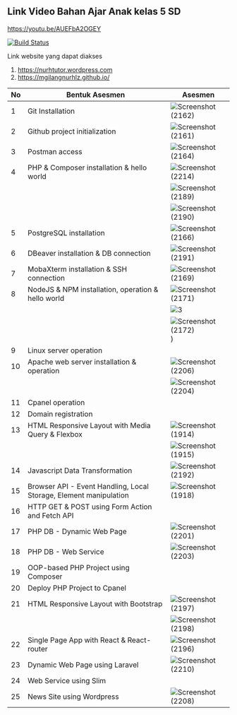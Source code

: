 ## Link Video Bahan Ajar Anak kelas 5 SD

https://youtu.be/AUEFbA2OGEY

[![Build Status](https://img.shields.io/badge/YouTube-FF0000?style=for-the-badge&logo=youtube&logoColor=white)](https://youtu.be/AUEFbA2OGEY)


Link website yang dapat diakses
1. https://nurhtutor.wordpress.com
2. https://mgilangnurhlz.github.io/


| No | Bentuk Asesmen | Asesmen |
|---|---|---|
| 1 | Git Installation | ![Screenshot (2162)](https://user-images.githubusercontent.com/100754364/208327118-754d07e3-3013-4034-9a3c-078fc6a571cb.png) |
| 2 | Github project initialization | ![Screenshot (2161)](https://user-images.githubusercontent.com/100754364/208327308-8da9cede-890c-45d2-a4ea-0b1c39ca5374.png) |
| 3 | Postman access | ![Screenshot (2164)](https://user-images.githubusercontent.com/100754364/208327414-2921bea8-4b5a-42bf-91c7-d5ed028153fc.png) | 
| 4 | PHP & Composer installation & hello world | ![Screenshot (2214)](https://user-images.githubusercontent.com/100754364/209513759-079dddad-36d1-4bb0-8720-a4ec9ce1eb6d.png) |
| | | ![Screenshot (2189)](https://user-images.githubusercontent.com/100754364/209422478-66480f0d-cfb9-4c94-872a-025e67cd5dae.png) |
| | | ![Screenshot (2190)](https://user-images.githubusercontent.com/100754364/209422498-3052be01-aa87-4976-b629-0951d984a37a.png) |
| 5 | PostgreSQL installation | ![Screenshot (2166)](https://user-images.githubusercontent.com/100754364/208327786-c96636cd-c0d6-49d7-a02f-5421dd7d6bc8.png) |
| 6 | DBeaver installation & DB connection |![Screenshot (2191)](https://user-images.githubusercontent.com/100754364/209422531-9af1bf7b-dd89-45bd-bcb0-9e136e0106ff.png) |
| 7 | MobaXterm installation & SSH connection | ![Screenshot (2169)](https://user-images.githubusercontent.com/100754364/208328262-3fe805a4-7705-449b-90c1-17eabc63b405.png) |
| 8 | NodeJS & NPM installation, operation & hello world | ![Screenshot (2171)](https://user-images.githubusercontent.com/100754364/208329586-4520e889-2df2-48e4-a174-67635bf9b48a.png) |
| | | ![3](https://user-images.githubusercontent.com/100754364/208329990-71f5a17c-1763-4b55-9220-6cd3999b88ff.png) |
| | | ![Screenshot (2172)](https://user-images.githubusercontent.com/100754364/208330013-31cb5cdb-9684-4576-82a3-757c66beb633.png)) |
| 9 | Linux server operation |  |
| 10 | Apache web server installation & operation | ![Screenshot (2206)](https://user-images.githubusercontent.com/100754364/209489168-631f8086-aba6-46b5-9300-f338aed733fa.png) |
| | | ![Screenshot (2204)](https://user-images.githubusercontent.com/100754364/209489171-bea4d9a8-b57f-4824-a110-2d9ac181dbff.png) |
| 11 | Cpanel operation |  |
| 12 | Domain registration |  |
| 13 | HTML Responsive Layout with Media Query & Flexbox | ![Screenshot (1914)](https://user-images.githubusercontent.com/100754364/190939988-a69708ff-f6cc-4868-804e-b4621dea88dc.png) |
| | | ![Screenshot (1915)](https://user-images.githubusercontent.com/100754364/190939991-f37fc471-e6ed-48d0-9dcc-b85e8680fd3e.png) |
| 14 | Javascript Data Transformation | ![Screenshot (2192)](https://user-images.githubusercontent.com/100754364/209422568-e900abbd-1e62-4422-a8e4-10feb8e98db9.png) |
| 15 | Browser API - Event Handling, Local Storage, Element manipulation | ![Screenshot (1918)](https://user-images.githubusercontent.com/100754364/191556387-7a253754-a0fd-4ada-8c7e-9624ae0ea096.png) |
| 16 | HTTP GET & POST using Form Action and Fetch API |  |
| 17 | PHP DB - Dynamic Web Page | ![Screenshot (2201)](https://user-images.githubusercontent.com/100754364/209489261-a0731e7e-ba55-47e0-9100-d5bb34be389c.png) |
| 18 | PHP DB - Web Service | ![Screenshot (2203)](https://user-images.githubusercontent.com/100754364/209489294-cee98225-f967-4568-b987-02a417535f1c.png) |
| 19 | OOP-based PHP Project using Composer | |
| 20 | Deploy PHP Project to Cpanel |  |
| 21 | HTML Responsive Layout with Bootstrap | ![Screenshot (2197)](https://user-images.githubusercontent.com/100754364/209424792-b2747133-ff3e-428b-89ff-0ed55a2a8535.png) |
| | | ![Screenshot (2198)](https://user-images.githubusercontent.com/100754364/209424806-998393d8-5d29-47a8-bc78-cacb7419cf63.png) |
| 22 | Single Page App with React & React-router | ![Screenshot (2196)](https://user-images.githubusercontent.com/100754364/209424772-e6e41546-b4d3-4c82-8608-8b1fd8221d22.png) |
| 23 | Dynamic Web Page using Laravel | ![Screenshot (2210)](https://user-images.githubusercontent.com/100754364/209506465-db266a91-89a2-409f-9279-ea9c1f4d0100.png) |
| 24 | Web Service using Slim | |
| 25 | News Site using Wordpress | ![Screenshot (2208)](https://user-images.githubusercontent.com/100754364/209491495-1f0532f7-fcde-4cf3-8d7e-340c21979fb3.png) |
